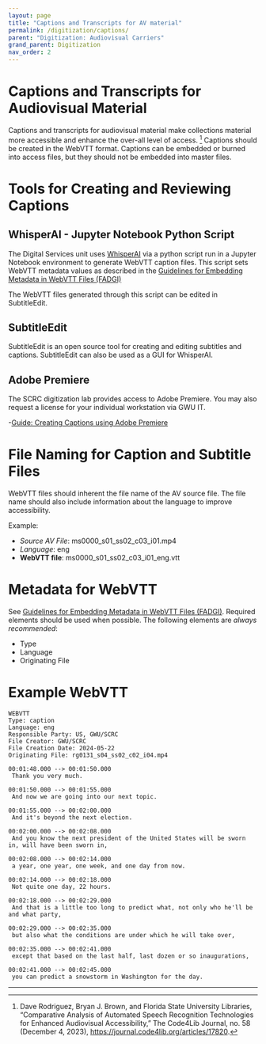 ```yaml
---
layout: page
title: "Captions and Transcripts for AV material"
permalink: /digitization/captions/
parent: "Digitization: Audiovisual Carriers"
grand_parent: Digitization
nav_order: 2
---
```

# Captions and Transcripts for Audiovisual Material
Captions and transcripts for audiovisual material make collections material more accessible and enhance the over-all level of access. [^1] Captions should be created in the WebVTT format. Captions can be embedded or burned into access files, but they should not be embedded into master files.

# Tools for Creating and Reviewing Captions

## WhisperAI - Jupyter Notebook Python Script

The Digital Services unit uses [WhisperAI](https://github.com/openai/whisper) via a python script run in a Jupyter Notebook environment to generate WebVTT caption files. This script sets WebVTT metadata values as described in the [Guidelines for Embedding Metadata in WebVTT Files (FADGI)](https://www.digitizationguidelines.gov/guidelines/accessibilty_WebVTT.html)

The WebVTT files generated through this script can be edited in SubtitleEdit. 

## SubtitleEdit 
SubtitleEdit is an open source tool for creating and editing subtitles and captions. SubtitleEdit can also be used as a GUI for WhisperAI.

## Adobe Premiere
The SCRC digitization lab provides access to Adobe Premiere. You may also request a license for your individual workstation via GWU IT.

-[Guide: Creating Captions using Adobe Premiere](https://docs.google.com/document/d/1ZRbPUFNSYGfbZA5lTdnkvejmCeflvuGvMg0Ot4aBwyU/edit?usp=sharing)


# File Naming for Caption and Subtitle Files
WebVTT files should inherent the file name of the AV source file. The file name should also include information about the language to improve accessibility. 

Example:
- *Source AV File*: ms0000_s01_ss02_c03_i01.mp4
- *Language*: eng
- **WebVTT file**: ms0000_s01_ss02_c03_i01_eng.vtt

# Metadata for WebVTT 
See [Guidelines for Embedding Metadata in WebVTT Files (FADGI)](https://www.digitizationguidelines.gov/guidelines/accessibilty_WebVTT.html). Required elements should be used when possible. The following elements are *always recommended*:
 
- Type
- Language
- Originating File

# Example WebVTT

```
WEBVTT
Type: caption
Language: eng
Responsible Party: US, GWU/SCRC
File Creator: GWU/SCRC
File Creation Date: 2024-05-22
Originating File: rg0131_s04_ss02_c02_i04.mp4

00:01:48.000 --> 00:01:50.000
 Thank you very much.

00:01:50.000 --> 00:01:55.000
 And now we are going into our next topic.

00:01:55.000 --> 00:02:00.000
 And it's beyond the next election.

00:02:00.000 --> 00:02:08.000
 And you know the next president of the United States will be sworn in, will have been sworn in,

00:02:08.000 --> 00:02:14.000
 a year, one year, one week, and one day from now.

00:02:14.000 --> 00:02:18.000
 Not quite one day, 22 hours.

00:02:18.000 --> 00:02:29.000
 And that is a little too long to predict what, not only who he'll be and what party,

00:02:29.000 --> 00:02:35.000
 but also what the conditions are under which he will take over,

00:02:35.000 --> 00:02:41.000
 except that based on the last half, last dozen or so inaugurations,

00:02:41.000 --> 00:02:45.000
 you can predict a snowstorm in Washington for the day.
```

---
[^1]: Dave Rodriguez, Bryan J. Brown, and Florida State University Libraries, “Comparative Analysis of Automated Speech Recognition Technologies for Enhanced Audiovisual Accessibility,” The Code4Lib Journal, no. 58 (December 4, 2023), https://journal.code4lib.org/articles/17820.